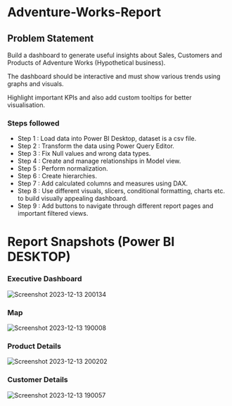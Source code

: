 # Adventure-Works-Report

## Problem Statement

Build a dashboard to generate useful insights about Sales, Customers and Products of Adventure Works (Hypothetical business).

The dashboard should be interactive and must show various trends using graphs and visuals.

Highlight important KPIs and also add custom tooltips for better visualisation.

### Steps followed 

- Step 1 : Load data into Power BI Desktop, dataset is a csv file.
- Step 2 : Transform the data using Power Query Editor.
- Step 3 : Fix Null values and wrong data types.
- Step 4 : Create and manage relationships in Model view.
- Step 5 : Perform normalization.
- Step 6 : Create hierarchies.
- Step 7 : Add calculated columns and measures using DAX.
- Step 8 : Use different visuals, slicers, conditional formatting, charts etc. to build visually appealing dashboard.
- Step 9 : Add buttons to navigate through different report pages and important filtered views.
 
 # Report Snapshots (Power BI DESKTOP)

 ### Executive Dashboard
![Screenshot 2023-12-13 200134](https://github.com/Raja-Dagur/Adventure-Works-Report/assets/116354238/062a318b-e280-427a-9673-b6881849ed01)

### Map
![Screenshot 2023-12-13 190008](https://github.com/Raja-Dagur/Adventure-Works-Report/assets/116354238/a64dfee5-6cdd-4992-a055-69b2e00a2130)

### Product Details
![Screenshot 2023-12-13 200202](https://github.com/Raja-Dagur/Adventure-Works-Report/assets/116354238/1aef281a-aadb-47a6-9ca0-a058625cb00a)

### Customer Details
![Screenshot 2023-12-13 190057](https://github.com/Raja-Dagur/Adventure-Works-Report/assets/116354238/6f3e9105-7b29-408b-bf1f-2a02468e7233)
